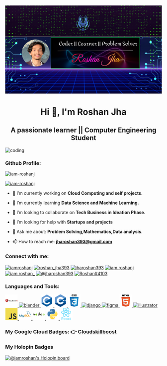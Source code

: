 ![logo](https://github.com/iam-roshanj/iam-roshanj/blob/main/Github%20Banner.png)
<h1 align="center">Hi 👋, I'm Roshan Jha</h1>

<h2 align="center"> A passionate learner || Computer Engineering Student </h2>


<img align="center" alt="coding" width="300" src="https://cdn.dribbble.com/users/926537/screenshots/4502924/python-2.gif">

### Github Profile:

<p align="left"> <img src="https://komarev.com/ghpvc/?username=iam-roshanj&label=Profile%20views&color=0e75b6&style=flat" alt="iam-roshanj" /> </p>

<p align="left"> <a href="https://github.com/ryo-ma/github-profile-trophy"><img src="https://github-profile-trophy.vercel.app/?username=iam-roshanj" alt="iam-roshanj" /></a> </p>

- 🔭 I’m currently working on **Cloud Computing and self projects.**

- 🌱 I’m currently learning **Data Science and Machine Learning.**

- 👯 I’m looking to collaborate on **Tech Business in Ideation Phase.**

- 🤝 I’m looking for help with **Startups and projects**

- 💬 Ask me about: **Problem Solving,Mathematics,Data analysis.**

- 📫 How to reach me: **jharoshan393@gmail.com**

<h3 align="left">Connect with me:</h3>
<p align="left">
<a href="https://dev.to/iamroshanj" target="blank"><img align="center" src="https://raw.githubusercontent.com/rahuldkjain/github-profile-readme-generator/master/src/images/icons/Social/devto.svg" alt="iamroshanj" height="30" width="40" /></a>
<a href="https://twitter.com/roshan_jha393" target="blank"><img align="center" src="https://raw.githubusercontent.com/rahuldkjain/github-profile-readme-generator/master/src/images/icons/Social/twitter.svg" alt="roshan_jha393" height="30" width="40" /></a>
<a href="https://linkedin.com/in/jharoshan393" target="blank"><img align="center" src="https://raw.githubusercontent.com/rahuldkjain/github-profile-readme-generator/master/src/images/icons/Social/linked-in-alt.svg" alt="jharoshan393" height="30" width="40" /></a>
<a href="https://fb.com/iam.roshanj" target="blank"><img align="center" src="https://raw.githubusercontent.com/rahuldkjain/github-profile-readme-generator/master/src/images/icons/Social/facebook.svg" alt="iam.roshanj" height="30" width="40" /></a>
<a href="https://instagram.com/iam.roshan_" target="blank"><img align="center" src="https://raw.githubusercontent.com/rahuldkjain/github-profile-readme-generator/master/src/images/icons/Social/instagram.svg" alt="iam.roshan_" height="30" width="40" /></a>
<a href="https://medium.com/@jharoshan393" target="blank"><img align="center" src="https://raw.githubusercontent.com/rahuldkjain/github-profile-readme-generator/master/src/images/icons/Social/medium.svg" alt="@jharoshan393" height="30" width="40" /></a>
<a href="https://discord.gg/Roshan#4103" target="blank"><img align="center" src="https://raw.githubusercontent.com/rahuldkjain/github-profile-readme-generator/master/src/images/icons/Social/discord.svg" alt="Roshan#4103" height="30" width="40" /></a>
</p>

<h3 align="left">Languages and Tools:</h3>
<p align="left"> <a href="https://angular.io" target="_blank" rel="noreferrer"> <img src="https://raw.githubusercontent.com/devicons/devicon/master/icons/angularjs/angularjs-original-wordmark.svg" alt="angularjs" width="40" height="40"/> </a> <a href="https://www.blender.org/" target="_blank" rel="noreferrer"> <img src="https://download.blender.org/branding/community/blender_community_badge_white.svg" alt="blender" width="40" height="40"/> </a> <a href="https://www.cprogramming.com/" target="_blank" rel="noreferrer"> <img src="https://raw.githubusercontent.com/devicons/devicon/master/icons/c/c-original.svg" alt="c" width="40" height="40"/> </a> <a href="https://www.w3schools.com/cpp/" target="_blank" rel="noreferrer"> <img src="https://raw.githubusercontent.com/devicons/devicon/master/icons/cplusplus/cplusplus-original.svg" alt="cplusplus" width="40" height="40"/> </a> <a href="https://www.w3schools.com/css/" target="_blank" rel="noreferrer"> <img src="https://raw.githubusercontent.com/devicons/devicon/master/icons/css3/css3-original-wordmark.svg" alt="css3" width="40" height="40"/> </a> <a href="https://www.djangoproject.com/" target="_blank" rel="noreferrer"> <img src="https://cdn.worldvectorlogo.com/logos/django.svg" alt="django" width="40" height="40"/> </a> <a href="https://www.figma.com/" target="_blank" rel="noreferrer"> <img src="https://www.vectorlogo.zone/logos/figma/figma-icon.svg" alt="figma" width="40" height="40"/> </a> <a href="https://www.w3.org/html/" target="_blank" rel="noreferrer"> <img src="https://raw.githubusercontent.com/devicons/devicon/master/icons/html5/html5-original-wordmark.svg" alt="html5" width="40" height="40"/> </a> <a href="https://www.adobe.com/in/products/illustrator.html" target="_blank" rel="noreferrer"> <img src="https://www.vectorlogo.zone/logos/adobe_illustrator/adobe_illustrator-icon.svg" alt="illustrator" width="40" height="40"/> </a> <a href="https://developer.mozilla.org/en-US/docs/Web/JavaScript" target="_blank" rel="noreferrer"> <img src="https://raw.githubusercontent.com/devicons/devicon/master/icons/javascript/javascript-original.svg" alt="javascript" width="40" height="40"/> </a> <a href="https://www.mysql.com/" target="_blank" rel="noreferrer"> <img src="https://raw.githubusercontent.com/devicons/devicon/master/icons/mysql/mysql-original-wordmark.svg" alt="mysql" width="40" height="40"/> </a> <a href="https://nodejs.org" target="_blank" rel="noreferrer"> <img src="https://raw.githubusercontent.com/devicons/devicon/master/icons/nodejs/nodejs-original-wordmark.svg" alt="nodejs" width="40" height="40"/> </a> <a href="https://www.python.org" target="_blank" rel="noreferrer"> <img src="https://raw.githubusercontent.com/devicons/devicon/master/icons/python/python-original.svg" alt="python" width="40" height="40"/> </a> <a href="https://reactjs.org/" target="_blank" rel="noreferrer"> <img src="https://raw.githubusercontent.com/devicons/devicon/master/icons/react/react-original-wordmark.svg" alt="react" width="40" height="40"/> </a> </p>

### My Google Cloud Badges: 👉 [Cloudskillboost](https://www.cloudskillsboost.google/public_profiles/492a4399-ad10-4176-a267-345d1fa60745)

### My Holopin Badges
[![@iamroshan's Holopin board](https://holopin.me/iamroshan)](https://holopin.io/@iamroshan)


